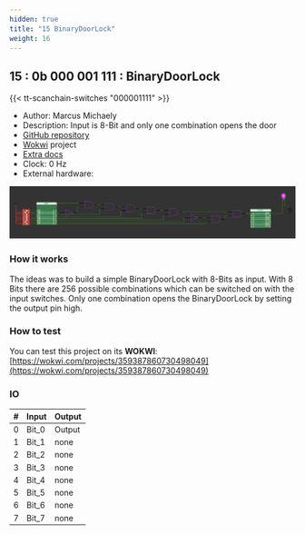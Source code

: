 ```yaml
---
hidden: true
title: "15 BinaryDoorLock"
weight: 16
---
```


## 15 : 0b 000 001 111 : BinaryDoorLock

{{< tt-scanchain-switches "000001111" >}}

* Author: Marcus Michaely
* Description: Input is 8-Bit and only one combination opens the door
* [GitHub repository](https://github.com/marcusmichaely/tt03-submission-template)
* [Wokwi](https://wokwi.com/projects/359387860730498049) project
* [Extra docs](https://github.com/marcusmichaely/tt03_8Bit_BinaryDoorLock/blob/main/README.md)
* Clock: 0 Hz
* External hardware: 

![picture](images/screenshot.png)

### How it works

The ideas was to build a simple BinaryDoorLock with 8-Bits as input. With 8 Bits there are 256 possible combinations
which can be switched on with the input switches. Only one combination opens the BinaryDoorLock by setting the output pin high.


### How to test

You can test this project on its **WOKWI**:  
[https://wokwi.com/projects/359387860730498049](https://wokwi.com/projects/359387860730498049)


### IO

| # | Input        | Output       |
|---|--------------|--------------|
| 0 | Bit_0  | Output |
| 1 | Bit_1  | none |
| 2 | Bit_2  | none |
| 3 | Bit_3  | none |
| 4 | Bit_4  | none |
| 5 | Bit_5  | none |
| 6 | Bit_6  | none |
| 7 | Bit_7  | none |
